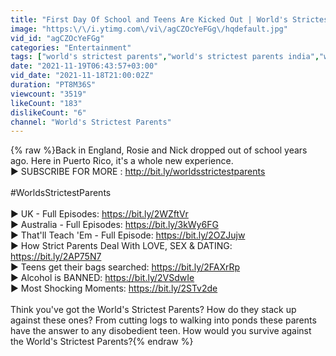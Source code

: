 ```yaml
---
title: "First Day Of School and Teens Are Kicked Out | World's Strictest Parents"
image: "https:\/\/i.ytimg.com\/vi\/agCZOcYeFGg\/hqdefault.jpg"
vid_id: "agCZOcYeFGg"
categories: "Entertainment"
tags: ["world's strictest parents","world's strictest parents india","world's strictest parents barbados"]
date: "2021-11-19T06:43:57+03:00"
vid_date: "2021-11-18T21:00:02Z"
duration: "PT8M36S"
viewcount: "3519"
likeCount: "183"
dislikeCount: "6"
channel: "World's Strictest Parents"
---
```

{% raw %}Back in England, Rosie and Nick dropped out of school years ago. Here in Puerto Rico, it's a whole new experience.<br />▶ SUBSCRIBE FOR MORE : <a rel="nofollow" target="blank" href="http://bit.ly/worldsstrictestparents">http://bit.ly/worldsstrictestparents</a><br /><br />#WorldsStrictestParents<br /><br />▶ UK - Full Episodes: <a rel="nofollow" target="blank" href="https://bit.ly/2WZftVr">https://bit.ly/2WZftVr</a><br />▶ Australia - Full Episodes: <a rel="nofollow" target="blank" href="https://bit.ly/3kWy6FG">https://bit.ly/3kWy6FG</a><br />▶ That'll Teach 'Em - Full Episode: <a rel="nofollow" target="blank" href="https://bit.ly/2OZJujw">https://bit.ly/2OZJujw</a> <br />▶ How Strict Parents Deal With LOVE, SEX &amp; DATING: <a rel="nofollow" target="blank" href="https://bit.ly/2AP75N7">https://bit.ly/2AP75N7</a><br />▶ Teens get their bags searched: <a rel="nofollow" target="blank" href="https://bit.ly/2FAXrRp">https://bit.ly/2FAXrRp</a><br />▶ Alcohol is BANNED: <a rel="nofollow" target="blank" href="https://bit.ly/2VSdwIe">https://bit.ly/2VSdwIe</a><br />▶ Most Shocking Moments: <a rel="nofollow" target="blank" href="https://bit.ly/2STv2de">https://bit.ly/2STv2de</a><br /><br />Think you've got the World's Strictest Parents? How do they stack up against these ones? From cutting logs to walking into ponds these parents have the answer to any disobedient teen. How would you survive against the World's Strictest Parents?{% endraw %}
